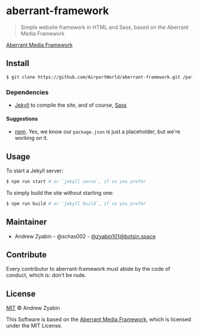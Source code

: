 # aberrant-framework

> Simple website framework in HTML and Sass, based on the Aberrant Media Framework

[Aberrant Media Framework](https://github.com/aberrantmedia/framework)

## Install

```sh
$ git clone https://github.com/AirportWorld/aberrant-framework.git /path/to/directory
```

### Dependencies

- [Jekyll](https://jekyllrb.com/) to compile the site, and of course, [Sass](https://sass-lang.com/)

#### Suggestions

- [npm](https://npmjs.com/). Yes, we know our `package.json` is just a placeholder, but we're working on it.

## Usage

To start a Jekyll server:

```sh
$ npm run start # or `jekyll serve`, if so you prefer
```

To simply build the site without starting one:

```sh
$ npm run build # or `jekyll build`, if so you prefer
```

## Maintainer

- Andrew Zyabin - @schas002 - [@zyabin101@botsin.space](https://botsin.space/@zyabin101)

## Contribute

Every contributor to aberrant-framework must abide by the code of conduct, which is: don't be rude.

## License

[MIT](LICENSE) &copy; Andrew Zyabin

This Software is based on the [Aberrant Media Framework](https://github.com/aberrantmedia/framework), which is licensed under the MIT License.
